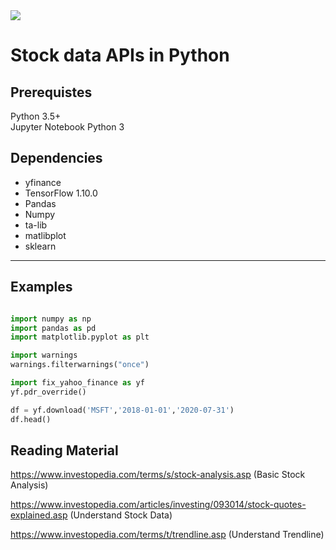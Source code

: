 <img src="Title.PNG">

# Stock data APIs in Python

## Prerequistes
Python 3.5+  
Jupyter Notebook Python 3  

## Dependencies  
* yfinance  
* TensorFlow 1.10.0  
* Pandas  
* Numpy  
* ta-lib  
* matlibplot  
* sklearn    
 
______________________________________________________________________________________________________________________________
## Examples 
```python

import numpy as np
import pandas as pd
import matplotlib.pyplot as plt

import warnings
warnings.filterwarnings("once")

import fix_yahoo_finance as yf
yf.pdr_override()

df = yf.download('MSFT','2018-01-01','2020-07-31')
df.head()
```


## Reading Material
https://www.investopedia.com/terms/s/stock-analysis.asp (Basic Stock Analysis)

https://www.investopedia.com/articles/investing/093014/stock-quotes-explained.asp (Understand Stock Data)

https://www.investopedia.com/terms/t/trendline.asp (Understand Trendline)
